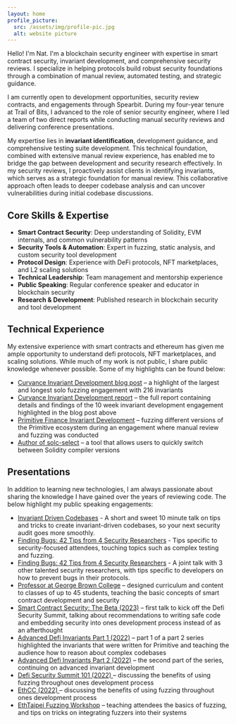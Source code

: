 ```yaml
---
layout: home
profile_picture:
  src: /assets/img/profile-pic.jpg
  alt: website picture
---
```


<p>
Hello! I'm Nat. I'm a blockchain security engineer with expertise in smart contract security, invariant development, and comprehensive security reviews. I specialize in helping protocols build robust security foundations through a combination of manual review, automated testing, and strategic guidance.
</p>

<p>
I am currently open to development opportunities, security review contracts, and engagements through Spearbit. During my four-year tenure at Trail of Bits, I advanced to the role of senior security engineer, where I led a team of two direct reports while conducting manual security reviews and delivering conference presentations.
</p>

<p>
My expertise lies in <b>invariant identification</b>, development guidance, and comprehensive testing suite development. This technical foundation, combined with extensive manual review experience, has enabled me to bridge the gap between development and security research effectively. In my security reviews, I proactively assist clients in identifying invariants, which serves as a strategic foundation for manual review. This collaborative approach often leads to deeper codebase analysis and can uncover vulnerabilities during initial codebase discussions.
</p>

<h2>Core Skills & Expertise</h2>
<ul>
  <li><b>Smart Contract Security</b>: Deep understanding of Solidity, EVM internals, and common vulnerability patterns</li>
  <li><b>Security Tools & Automation</b>: Expert in fuzzing, static analysis, and custom security tool development</li>
  <li><b>Protocol Design</b>: Experience with DeFi protocols, NFT marketplaces, and L2 scaling solutions</li>
  <li><b>Technical Leadership</b>: Team management and mentorship experience</li>
  <li><b>Public Speaking</b>: Regular conference speaker and educator in blockchain security</li>
  <li><b>Research & Development</b>: Published research in blockchain security and tool development</li>
</ul>

<h2>Technical Experience</h2>
<p>My extensive experience with smart contracts and ethereum has given me ample opportunity to understand defi protocols, NFT marketplaces, and scaling solutions. While much of my work is not public, I share public knowledge whenever possible. Some of my highlights can be found below:
  <ul>
    <li><a href="https://blog.trailofbits.com/2024/04/30/curvance-invariants-unleashed/">Curvance Invariant Development blog post</a> – a highlight of the largest and longest solo fuzzing engagement with 216 invariants</li>
    <li><a href="https://github.com/trailofbits/publications/blob/master/reviews/2024-03-curvance-invariant-development.pdf">Curvance Invariant Development report</a> – the full report containing details and findings of the 10 week invariant development engagement highlighted in the blog post above</li>
    <li><a href="https://github.com/primitivefinance/rmm-core/tree/main/contracts/crytic">Primitive Finance Invariant Development</a> – fuzzing different versions of the Primitive ecosystem during an engagement where manual review and fuzzing was conducted</li>
    <li><a href="https://github.com/crytic/solc-select">Author of solc-select</a> – a tool that allows users to quickly switch between Solidity compiler versions</li>
  </ul>
</p>

<h2>Presentations</h2>
<p>In addition to learning new technologies, I am always passionate about sharing the knowledge I have gained over the years of reviewing code. The below highlight my public speaking engagements:</p>

<ul>
  <li><a href="https://youtu.be/GfMzS2UVLq0?si=LyEwJo63KqzF46Xg">Invariant Driven Codebases</a> - A short and sweet 10 minute talk on tips and tricks to create invariant-driven codebases, so your next security audit goes more smoothly.</li>
  <li><a href="https://youtu.be/wMrsL5ipDFE?si=uJAZ1Ti7xPjBJEiI">Finding Bugs: 42 Tips from 4 Security Researchers</a> - Tips specific to security-focused attendees, touching topics such as complex testing and fuzzing.</li>
  <li><a href="https://www.youtube.com/watch?v=8d2UuzEBVdM">Finding Bugs: 42 Tips from 4 Security Researchers</a> - A joint talk with 3 other talented security researchers, with tips specific to developers on how to prevent bugs in their protocols.</li>
  <li><a href="https://www.georgebrown.ca/programs/blockchain-development-program-postgraduate-t475">Professor at George Brown College</a> – designed curriculum and content to classes of up to 45 students, teaching the basic concepts of smart contract development and security</li>
  <li><a href="https://www.youtube.com/watch?v=vETc-RXZoKA">Smart Contract Security: The Beta (2023)</a> – first talk to kick off the Defi Security Summit, talking about recommendations to writing safe code and embedding security into ones development process instead of as an afterthought</li>
  <li><a href="https://www.youtube.com/watch?v=vQTexNuWDrM&t=2s">Advanced Defi Invariants Part 1 (2022)</a> – part 1 of a part 2 series highlighted the invariants that were written for Primitive and teaching the audience how to reason about complex codebases</li>
  <li><a href="https://www.youtube.com/watch?v=zsjVamRTn5M&t=1s">Advanced Defi Invariants Part 2 (2022)</a> – the second part of the series, continuing on advanced invariant development</li>
  <li><a href="https://github.com/trailofbits/publications/tree/master/presentations/How%20to%20fuzz%20like%20a%20pro-Defi%20Security%20Summit-EthCC-EthTaipei#:~:text=Security%20Summit%20101-,Slides,-EthCC">Defi Security Summit 101 (2022) </a> – discussing the benefits of using fuzzing throughout ones development process</li>
  <li><a href="https://github.com/trailofbits/publications/tree/master/presentations/How%20to%20fuzz%20like%20a%20pro-Defi%20Security%20Summit-EthCC-EthTaipei#:~:text=Security%20Summit%20101-,Slides,-EthCC">EthCC (2022) </a> – discussing the benefits of using fuzzing throughout ones development process</li>
  <li><a href="https://github.com/trailofbits/publications/blob/master/presentations/How%20to%20fuzz%20like%20a%20pro-Defi%20Security%20Summit-EthCC-EthTaipei/Eth%20Taipei%20Workshop.pdf">EthTaipei Fuzzing Workshop</a> – teaching attendees the basics of fuzzing, and tips on tricks on integrating fuzzers into their systems</li>
</ul>
